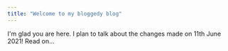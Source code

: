 ```yaml
---
title: "Welcome to my bloggedy blog"
---
```


I'm glad you are here. I plan to talk about the changes made on 11th June 2021! Read on...
